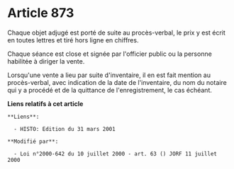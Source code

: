# Article 873

Chaque objet adjugé est porté de suite au procès-verbal, le prix y est écrit en toutes lettres et tiré hors ligne en
chiffres.

Chaque séance est close et signée par l'officier public ou la personne habilitée à diriger la vente.

Lorsqu'une vente a lieu par suite d'inventaire, il en est fait mention au procès-verbal, avec indication de la date de
l'inventaire, du nom du notaire qui y a procédé et de la quittance de l'enregistrement, le cas échéant.

**Liens relatifs à cet article**

	**Liens**:

	  - HISTO: Edition du 31 mars 2001

	**Modifié par**:

	  - Loi n°2000-642 du 10 juillet 2000 - art. 63 () JORF 11 juillet 2000
